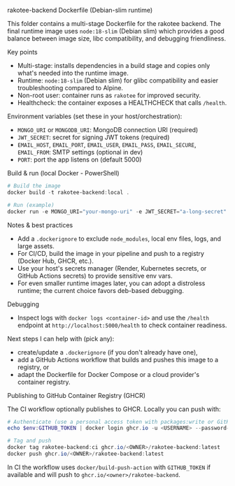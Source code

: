 
rakotee-backend Dockerfile (Debian-slim runtime)

This folder contains a multi-stage Dockerfile for the rakotee backend. The final runtime image uses `node:18-slim` (Debian slim) which provides a good balance between image size, libc compatibility, and debugging friendliness.

Key points
- Multi-stage: installs dependencies in a build stage and copies only what's needed into the runtime image.
- Runtime: `node:18-slim` (Debian slim) for glibc compatibility and easier troubleshooting compared to Alpine.
- Non-root user: container runs as `rakotee` for improved security.
- Healthcheck: the container exposes a HEALTHCHECK that calls `/health`.

Environment variables (set these in your host/orchestration):
- `MONGO_URI` or `MONGODB_URI`: MongoDB connection URI (required)
- `JWT_SECRET`: secret for signing JWT tokens (required)
- `EMAIL_HOST`, `EMAIL_PORT`, `EMAIL_USER`, `EMAIL_PASS`, `EMAIL_SECURE`, `EMAIL_FROM`: SMTP settings (optional in dev)
- `PORT`: port the app listens on (default 5000)

Build & run (local Docker - PowerShell)

```powershell
# Build the image
docker build -t rakotee-backend:local .

# Run (example)
docker run -e MONGO_URI="your-mongo-uri" -e JWT_SECRET="a-long-secret" -e PORT=5000 -p 5000:5000 --rm rakotee-backend:local
```

Notes & best practices
- Add a `.dockerignore` to exclude `node_modules`, local env files, logs, and large assets.
- For CI/CD, build the image in your pipeline and push to a registry (Docker Hub, GHCR, etc.).
- Use your host's secrets manager (Render, Kubernetes secrets, or GitHub Actions secrets) to provide sensitive env vars.
- For even smaller runtime images later, you can adopt a distroless runtime; the current choice favors deb-based debugging.

Debugging
- Inspect logs with `docker logs <container-id>` and use the `/health` endpoint at `http://localhost:5000/health` to check container readiness.

Next steps I can help with (pick any):
- create/update a `.dockerignore` (if you don't already have one),
- add a GitHub Actions workflow that builds and pushes this image to a registry, or
- adapt the Dockerfile for Docker Compose or a cloud provider's container registry.

Publishing to GitHub Container Registry (GHCR)

The CI workflow optionally publishes to GHCR. Locally you can push with:

```powershell
# Authenticate (use a personal access token with packages:write or GitHub CLI)
echo $env:GITHUB_TOKEN | docker login ghcr.io -u <USERNAME> --password-stdin

# Tag and push
docker tag rakotee-backend:ci ghcr.io/<OWNER>/rakotee-backend:latest
docker push ghcr.io/<OWNER>/rakotee-backend:latest
```

In CI the workflow uses `docker/build-push-action` with `GITHUB_TOKEN` if available and will push to `ghcr.io/<owner>/rakotee-backend`.

